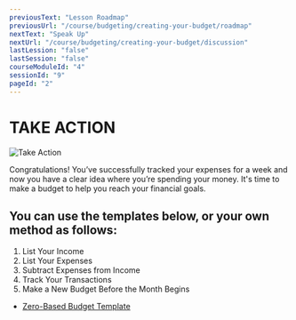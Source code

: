 ```yaml
---
previousText: "Lesson Roadmap"
previousUrl: "/course/budgeting/creating-your-budget/roadmap"
nextText: "Speak Up"
nextUrl: "/course/budgeting/creating-your-budget/discussion"
lastLession: "false"
lastSession: "false"
courseModuleId: "4"
sessionId: "9"
pageId: "2"
---
```



# TAKE ACTION
![Take Action](/assets/img/take-action.jpg)


Congratulations! You’ve successfully tracked your expenses for a week and now you have a clear idea where you’re spending your money. It's time to make a budget to help you reach your financial goals.

## You can use the templates below, or your own method as follows:
1. List Your Income
2. List Your Expenses
3. Subtract Expenses from Income
4. Track Your Transactions
5. Make a New Budget Before the Month Begins

- <a href="https://docs.google.com/spreadsheets/d/1TRvPJpoRIp8NML0sIq0rVPEiIz4b00re3dxpcL4eJOA/edit#gid=1609402170" target="_blank">Zero-Based Budget Template</a>